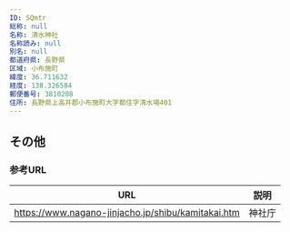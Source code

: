 ```yaml
---
ID: SQmtr
総称: null
名称: 清水神社
名称読み: null
別名: null
都道府県: 長野県
区域: 小布施町
緯度: 36.711632
経度: 138.326584
郵便番号: 3810208
住所: 長野県上高井郡小布施町大字都住字清水場401
---
```


## その他

### 参考URL

| URL                                                | 説明   |
| -------------------------------------------------- | ------ |
| https://www.nagano-jinjacho.jp/shibu/kamitakai.htm | 神社庁 |
